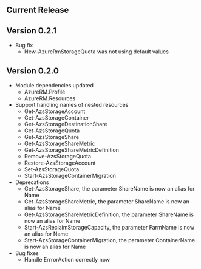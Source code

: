 ﻿<!--
    Please leave this section at the top of the change log.

    Changes for the current release should go under the section titled "Current Release", and should adhere to the following format:

    ## Current Release
    * Overview of change #1
        - Additional information about change #1
    * Overview of change #2
        - Additional information about change #2
        - Additional information about change #2
    * Overview of change #3
    * Overview of change #4
        - Additional information about change #4

    ## YYYY.MM.DD - Version X.Y.Z (Previous Release)
    * Overview of change #1
        - Additional information about change #1
-->
## Current Release

## Version 0.2.1
* Bug fix
    * New-AzureRmStorageQuota was not using default values

## Version 0.2.0
* Module dependencies updated
	* AzureRM.Profile
	* AzureRM.Resources
* Support handling names of nested resources
	* Get-AzsStorageAccount
	* Get-AzsStorageContainer
	* Get-AzsStorageDestinationShare
	* Get-AzsStorageQuota
	* Get-AzsStorageShare
	* Get-AzsStorageShareMetric
	* Get-AzsStorageShareMetricDefinition
	* Remove-AzsStorageQuota
	* Restore-AzsStorageAccount
	* Set-AzsStorageQuota
	* Start-AzsStorageContainerMigration
* Deprecations
	* Get-AzsStorageShare, the parameter ShareName is now an alias for Name
	* Get-AzsStorageShareMetric, the parameter ShareName is now an alias for Name
	* Get-AzsStorageShareMetricDefinition, the parameter ShareName is now an alias for Name
	* Start-AzsReclaimStorageCapacity, the parameter FarmName is now an alias for Name
	* Start-AzsStorageContainerMigration, the parameter ContainerName is now an alias for Name
* Bug fixes
	* Handle ErrrorAction correctly now
